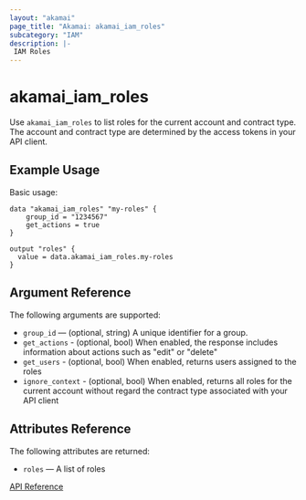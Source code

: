```yaml
---
layout: "akamai"
page_title: "Akamai: akamai_iam_roles"
subcategory: "IAM"
description: |-
 IAM Roles
---
```


# akamai_iam_roles

Use `akamai_iam_roles` to list roles for the current account and contract type. The account and contract type are determined by the access tokens in your API client.

## Example Usage

Basic usage:

```hcl
data "akamai_iam_roles" "my-roles" {
    group_id = "1234567"
    get_actions = true
}

output "roles" {
  value = data.akamai_iam_roles.my-roles
}
```

## Argument Reference

The following arguments are supported:

* `group_id` — (optional, string) A unique identifier for a group.
* `get_actions` - (optional, bool) When enabled, the response includes information about actions such as "edit" or "delete"
* `get_users` - (optional, bool) When enabled, returns users assigned to the roles
* `ignore_context` - (optional, bool) When enabled, returns all roles for the current account without regard the contract type associated with your API client

## Attributes Reference

The following attributes are returned:

* `roles` — A list of roles

[API Reference](https://developer.akamai.com/api/core_features/identity_management_user_admin/v2.html#getroles)